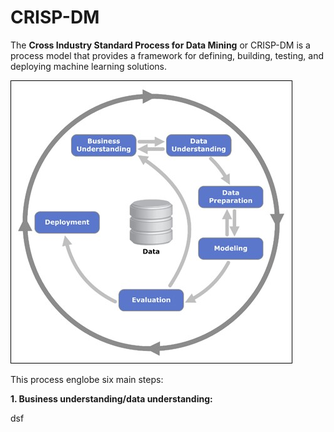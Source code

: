 # CRISP-DM

The **Cross Industry Standard Process for Data Mining** or CRISP-DM is a process model that provides a framework for defining, building, testing, and deploying machine learning solutions.

![alt text](https://github.com/DeliaDelAguila/Catalog/blob/master/Images/crisp-dm.jpg "CRISP-DM")


This process englobe six main steps:

**1. Business understanding/data understanding:**
 
 dsf



